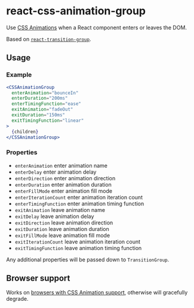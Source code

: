 # react-css-animation-group

Use [CSS Animations](https://developer.mozilla.org/en-US/docs/Web/CSS/CSS_Animations) when a React component enters or leaves the DOM.

Based on [`react-transition-group`](https://github.com/reactjs/react-transition-group).

## Usage

### Example

```jsx
<CSSAnimationGroup
  enterAnimation="bounceIn"
  enterDuration="200ms"
  enterTimingFunction="ease"
  exitAnimation="fadeOut"
  exitDuration="150ms"
  exitTimingFunction="linear"
>
  {children}
</CSSAnimationGroup>
```

### Properties

- `enterAnimation` enter animation name
- `enterDelay` enter animation delay
- `enterDirection` enter animation direction
- `enterDuration` enter animation duration
- `enterFillMode` enter animation fill mode
- `enterIterationCount` enter animation iteration count
- `enterTimingFunction` enter animation timing function
- `exitAnimation` leave animation name
- `exitDelay` leave animation delay
- `exitDirection` leave animation direction
- `exitDuration` leave animation duration
- `exitFillMode` leave animation fill mode
- `exitIterationCount` leave animation iteration count
- `exitTimingFunction` leave animation timing function

Any additional properties will be passed down to `TransitionGroup`.

## Browser support

Works on [browsers with CSS Animation support](https://caniuse.com/#feat=css-animation), otherwise will gracefully degrade.
